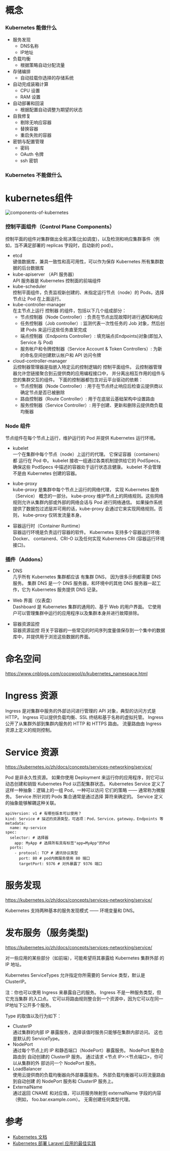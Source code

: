 
# 概念

### Kubernetes 能做什么
* 服务发现
    - DNS名称
    - IP地址
* 负载均衡
    - 根据策略自动分配流量
* 存储编排
    - 自动挂载你选择的存储系统
* 自动完成装箱计算
    - CPU 设置
    - RAM 设置
* 自动部署和回滚
    - 根据配置自动调整为期望的状态
* 自我修复
    - 剔除无响应容器
    - 替换容器
    - 重启失败的容器
* 密钥与配置管理
    - 密码
    - OAuth 令牌
    - ssh 密钥

### Kubernetes 不能做什么


# kubernetes组件

![components-of-kubernetes](components-of-kubernetes.svg)

### 控制平面组件（Control Plane Components）
控制平面的组件对集群做出全局决策(比如调度)，以及检测和响应集群事件（例如，当不满足部署的 replicas 字段时，启动新的 pod）。


* etcd  
  键值数据库，兼具一致性和高可用性，可以作为保存 Kubernetes 所有集群数据的后台数据库
* kube-apiserver （API 服务器）  
    API 服务器是 Kubernetes 控制面的前端组件
* kube-scheduler  
    控制平面组件，负责监视新创建的、未指定运行节点（node）的 Pods，选择节点让 Pod 在上面运行。
* kube-controller-manager  
    在主节点上运行 控制器 的组件，包括以下几个组成部分：
    - 节点控制器（Node Controller）: 负责在节点出现故障时进行通知和响应
    - 任务控制器（Job controller）: 监测代表一次性任务的 Job 对象，然后创建 Pods 来运行这些任务直至完成
    - 端点控制器（Endpoints Controller）: 填充端点(Endpoints)对象(即加入 Service 与 Pod)
    - 服务帐户和令牌控制器（Service Account & Token Controllers）: 为新的命名空间创建默认帐户和 API 访问令牌
* cloud-controller-manager  
    云控制器管理器是指嵌入特定云的控制逻辑的 控制平面组件。 云控制器管理器允许您链接聚合到云提供商的应用编程接口中， 并分离出相互作用的组件与您的集群交互的组件。 下面的控制器都包含对云平台驱动的依赖：
    - 节点控制器（Node Controller）: 用于在节点终止响应后检查云提供商以确定节点是否已被删除
    - 路由控制器（Route Controller）: 用于在底层云基础架构中设置路由
    - 服务控制器（Service Controller）: 用于创建、更新和删除云提供商负载均衡器

### Node 组件
节点组件在每个节点上运行，维护运行的 Pod 并提供 Kubernetes 运行环境。

* kubelet  
    一个在集群中每个节点（node）上运行的代理。 它保证容器（containers）都 运行在 Pod 中。
    kubelet 接收一组通过各类机制提供给它的 PodSpecs，确保这些 PodSpecs 中描述的容器处于运行状态且健康。 kubelet 不会管理不是由 Kubernetes 创建的容器。
  
* kube-proxy  
    kube-proxy 是集群中每个节点上运行的网络代理， 实现 Kubernetes 服务（Service） 概念的一部分。
    kube-proxy 维护节点上的网络规则。这些网络规则允许从集群内部或外部的网络会话与 Pod 进行网络通信。
    如果操作系统提供了数据包过滤层并可用的话，kube-proxy 会通过它来实现网络规则。否则， kube-proxy 仅转发流量本身。

* 容器运行时（Container Runtime）  
    容器运行环境是负责运行容器的软件。 Kubernetes 支持多个容器运行环境: 
    Docker、 containerd、CRI-O 以及任何实现 Kubernetes CRI (容器运行环境接口)。

### 插件（Addons）
* DNS  
    几乎所有 Kubernetes 集群都应该 有集群 DNS， 因为很多示例都需要 DNS 服务。
    集群 DNS 是一个 DNS 服务器，和环境中的其他 DNS 服务器一起工作，它为 Kubernetes 服务提供 DNS 记录。

* Web 界面（仪表盘）  
    Dashboard 是 Kubernetes 集群的通用的、基于 Web 的用户界面。 它使用户可以管理集群中运行的应用程序以及集群本身并进行故障排除。

* 容器资源监控  
    容器资源监控 将关于容器的一些常见的时间序列度量值保存到一个集中的数据库中，并提供用于浏览这些数据的界面。





# 命名空间
https://www.cnblogs.com/cocowool/p/kubernetes_namespace.html


# Ingress 资源
Ingress 是对集群中服务的外部访问进行管理的 API 对象，典型的访问方式是 HTTP。
Ingress 可以提供负载均衡、SSL 终结和基于名称的虚拟托管。
Ingress 公开了从集群外部到集群内服务的 HTTP 和 HTTPS 路由。 流量路由由 Ingress 资源上定义的规则控制。




# Service 资源

https://kubernetes.io/zh/docs/concepts/services-networking/service/

Pod 是非永久性资源。 如果你使用 Deployment 来运行你的应用程序，则它可以
动态创建和销毁 Kubernetes Pod 以匹配集群状态。
Kubernetes Service 定义了这样一种抽象：逻辑上的一组 Pod，一种可以访问
它们的策略 —— 通常称为微服务。 Service 所针对的 Pods 集合通常是通过选择
算符来确定的。
Service 定义的抽象能够解耦这种关联。

```
apiVersion: v1 # 有哪些版本可以使用？
kind: Service # 描述的资源类型，可选项：Pod，Service，gateway，Endpoints 等
metadata:
  name: my-service
spec:
  selector: # 选择器
    app: MyApp # 选择所有具有标签"app=MyApp"的Pod
  ports:
    - protocol: TCP # 通讯协议类型
      port: 80 # pod内微服务使用 80 端口
      targetPort: 9376 # 对外暴露了 9376 端口
```

# 服务发现
https://kubernetes.io/zh/docs/concepts/services-networking/service/

Kubernetes 支持两种基本的服务发现模式 —— 环境变量和 DNS。


# 发布服务（服务类型)
https://kubernetes.io/zh/docs/concepts/services-networking/service/

对一些应用的某些部分（如前端），可能希望将其暴露给 Kubernetes 集群外部 的 IP 地址。

Kubernetes ServiceTypes 允许指定你所需要的 Service 类型，默认是 ClusterIP。

注：你也可以使用 Ingress 来暴露自己的服务。 Ingress 不是一种服务类型，但它充当集群
的入口点。 它可以将路由规则整合到一个资源中，因为它可以在同一IP地址下公开多个服务。


Type 的取值以及行为如下：
* ClusterIP  
  通过集群的内部 IP 暴露服务，选择该值时服务只能够在集群内部访问。 这也是默认的 ServiceType。
* NodePort  
  通过每个节点上的 IP 和静态端口（NodePort）暴露服务。 NodePort 服务会路由到
  自动创建的 ClusterIP 服务。 通过请求 <节点 IP>:<节点端口>，你可以从集群的外
  部访问一个 NodePort 服务。
* LoadBalancer  
  使用云提供商的负载均衡器向外部暴露服务。 外部负载均衡器可以将流量路由到自动创建
  的 NodePort 服务和 ClusterIP 服务上。
* ExternalName  
  通过返回 CNAME 和对应值，可以将服务映射到 externalName 字段的内容（例如，
  foo.bar.example.com）。 无需创建任何类型代理。



# 参考

* [Kubernetes 文档](https://kubernetes.io/zh/docs/home/)
* [Kubernetes 部署 Laravel 应用的最佳实践](https://learnku.com/articles/41811)









